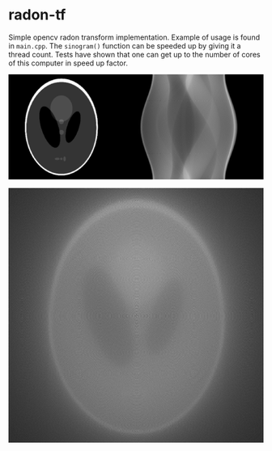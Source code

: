# radon-tf
Simple opencv radon transform implementation. Example of usage is found in `main.cpp`. The `sinogram()` function can be speeded up by giving it a thread count. Tests have shown that one can get up to the number of cores of this computer in speed up factor.

![example](pic/phantom_sinogram.png)

![inverse](pic/inverse.png)
